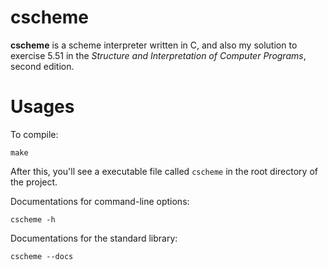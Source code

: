 # cscheme
**cscheme** is a scheme interpreter written in C, and also my solution to
exercise 5.51 in the *Structure and Interpretation of Computer Programs*,
second edition.




# Usages
To compile:
```
make
```
After this, you'll see a executable file called `cscheme` in the root
directory of the project.


Documentations for command-line options:
```
cscheme -h
```


Documentations for the standard library:
```
cscheme --docs
```
